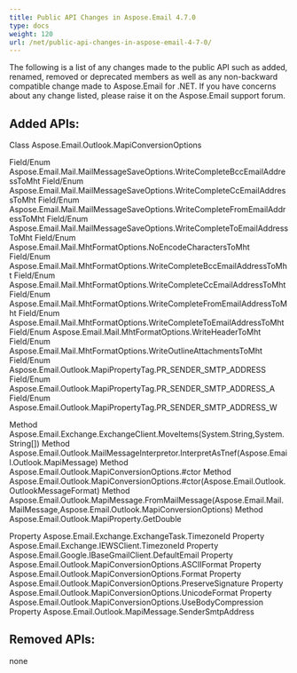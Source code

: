 ```yaml
---
title: Public API Changes in Aspose.Email 4.7.0
type: docs
weight: 120
url: /net/public-api-changes-in-aspose-email-4-7-0/
---
```



The following is a list of any changes made to the public API such as added, renamed, removed or deprecated members as well as any non-backward compatible change made to Aspose.Email for .NET. If you have concerns about any change listed, please raise it on the Aspose.Email support forum.
## **Added APIs:**
Class Aspose.Email.Outlook.MapiConversionOptions

Field/Enum Aspose.Email.Mail.MailMessageSaveOptions.WriteCompleteBccEmailAddressToMht
Field/Enum Aspose.Email.Mail.MailMessageSaveOptions.WriteCompleteCcEmailAddressToMht
Field/Enum Aspose.Email.Mail.MailMessageSaveOptions.WriteCompleteFromEmailAddressToMht
Field/Enum Aspose.Email.Mail.MailMessageSaveOptions.WriteCompleteToEmailAddressToMht
Field/Enum Aspose.Email.Mail.MhtFormatOptions.NoEncodeCharactersToMht
Field/Enum Aspose.Email.Mail.MhtFormatOptions.WriteCompleteBccEmailAddressToMht
Field/Enum Aspose.Email.Mail.MhtFormatOptions.WriteCompleteCcEmailAddressToMht
Field/Enum Aspose.Email.Mail.MhtFormatOptions.WriteCompleteFromEmailAddressToMht
Field/Enum Aspose.Email.Mail.MhtFormatOptions.WriteCompleteToEmailAddressToMht
Field/Enum Aspose.Email.Mail.MhtFormatOptions.WriteHeaderToMht
Field/Enum Aspose.Email.Mail.MhtFormatOptions.WriteOutlineAttachmentsToMht
Field/Enum Aspose.Email.Outlook.MapiPropertyTag.PR_SENDER_SMTP_ADDRESS
Field/Enum Aspose.Email.Outlook.MapiPropertyTag.PR_SENDER_SMTP_ADDRESS_A
Field/Enum Aspose.Email.Outlook.MapiPropertyTag.PR_SENDER_SMTP_ADDRESS_W

Method Aspose.Email.Exchange.ExchangeClient.MoveItems(System.String,System.String[])
Method Aspose.Email.Outlook.MailMessageInterpretor.InterpretAsTnef(Aspose.Email.Outlook.MapiMessage)
Method Aspose.Email.Outlook.MapiConversionOptions.#ctor
Method Aspose.Email.Outlook.MapiConversionOptions.#ctor(Aspose.Email.Outlook.OutlookMessageFormat)
Method Aspose.Email.Outlook.MapiMessage.FromMailMessage(Aspose.Email.Mail.MailMessage,Aspose.Email.Outlook.MapiConversionOptions)
Method Aspose.Email.Outlook.MapiProperty.GetDouble

Property Aspose.Email.Exchange.ExchangeTask.TimezoneId
Property Aspose.Email.Exchange.IEWSClient.TimezoneId
Property Aspose.Email.Google.IBaseGmailClient.DefaultEmail
Property Aspose.Email.Outlook.MapiConversionOptions.ASCIIFormat
Property Aspose.Email.Outlook.MapiConversionOptions.Format
Property Aspose.Email.Outlook.MapiConversionOptions.PreserveSignature
Property Aspose.Email.Outlook.MapiConversionOptions.UnicodeFormat
Property Aspose.Email.Outlook.MapiConversionOptions.UseBodyCompression
Property Aspose.Email.Outlook.MapiMessage.SenderSmtpAddress
## **Removed APIs:**
none
